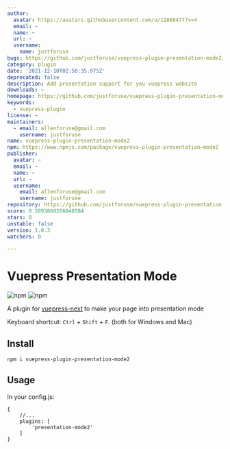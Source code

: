 ```yaml
---
author:
  avatar: https://avatars.githubusercontent.com/u/11868477?v=4
  email: ~
  name: ~
  url: ~
  username:
    name: justforuse
bugs: https://github.com/justforuse/vuepress-plugin-presentation-mode2/issues
category: plugin
date: '2021-12-10T02:50:35.975Z'
deprecated: false
description: Add presentation support for you vuepress website
downloads: ~
homepage: https://github.com/justforuse/vuepress-plugin-presentation-mode2#readme
keywords:
  - vuepress-plugin
license: ~
maintainers:
  - email: allenforuse@gmail.com
    username: justforuse
name: vuepress-plugin-presentation-mode2
npm: https://www.npmjs.com/package/vuepress-plugin-presentation-mode2
publisher:
  avatar: ~
  email: ~
  name: ~
  url: ~
  username:
    email: allenforuse@gmail.com
    username: justforuse
repository: https://github.com/justforuse/vuepress-plugin-presentation-mode2
score: 0.5093860266048584
stars: 0
unstable: false
version: 1.0.3
watchers: 0

---
```


# Vuepress Presentation Mode

![npm](https://img.shields.io/npm/v/vuepress-plugin-presentation-mode2)
![npm](https://img.shields.io/npm/dm/vuepress-plugin-presentation-mode2)

A plugin for [vuepress-next](https://v2.vuepress.vuejs.org/) to make your page into presentation mode

Keyboard shortcut: `Ctrl` + `Shift` + `F`. (both for Windows and Mac)

## Install

```
npm i vuepress-plugin-presentation-mode2
```
## Usage

In your config.js:

```
{
    //...
    plugins: [
        'presentation-mode2'
    ]
}

```


